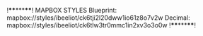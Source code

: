 !********\*\*********\*\*\*********\*\*********!
MAPBOX STYLES
Blueprint: mapbox://styles/ibeeliot/ck6tji2l20dww1io61z8o7v2w
Decimal: mapbox://styles/ibeeliot/ck6tlw3tr0mmc1in2xv3o3o0w
!********\*\*********\*\*\*********\*\*********!
